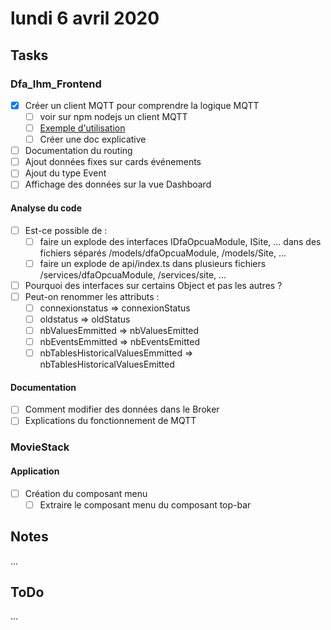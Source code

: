 # lundi 6 avril 2020

## Tasks

### Dfa_Ihm_Frontend

- [x] Créer un client MQTT pour comprendre la logique MQTT
  - [ ] voir sur npm nodejs un client MQTT
  - [ ] [Exemple d'utilisation](https://blog.risingstack.com/getting-started-with-nodejs-and-mqtt/)
  - [ ] Créer une doc explicative
- [ ] Documentation du routing
- [ ] Ajout données fixes sur cards événements
- [ ] Ajout du type Event
- [ ] Affichage des données sur la vue Dashboard

#### Analyse du code

- [ ] Est-ce possible de :
  - [ ] faire un explode des interfaces IDfaOpcuaModule, ISite, ... dans des fichiers séparés /models/dfaOpcuaModule, /models/Site, ...
  - [ ] faire un explode de api/index.ts dans plusieurs fichiers /services/dfaOpcuaModule, /services/site, ...
- [ ] Pourquoi des interfaces sur certains Object et pas les autres ?
- [ ] Peut-on renommer les attributs :
  - [ ] connexionstatus => connexionStatus
  - [ ] oldstatus => oldStatus
  - [ ] nbValuesEmmitted => nbValuesEmitted
  - [ ] nbEventsEmmitted => nbEventsEmitted
  - [ ] nbTablesHistoricalValuesEmmitted => nbTablesHistoricalValuesEmitted

#### Documentation

- [ ] Comment modifier des données dans le Broker
- [ ] Explications du fonctionnement de MQTT

### MovieStack

#### Application

- [ ] Création du composant menu
  - [ ] Extraire le composant menu du composant top-bar

## Notes

...

## ToDo

...
